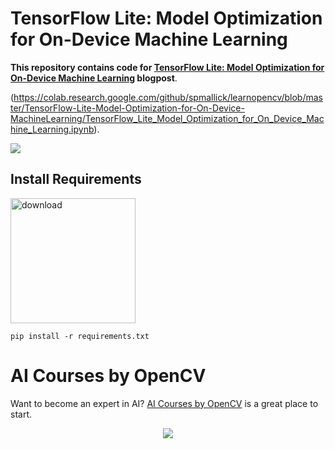 # TensorFlow Lite: Model Optimization for On-Device Machine Learning

**This repository contains code for [TensorFlow Lite: Model Optimization for On-Device Machine Learning](https://learnopencv.com/tensorflow-lite-model-optimization-for-on-device-machine-learning) blogpost**.

(https://colab.research.google.com/github/spmallick/learnopencv/blob/master/TensorFlow-Lite-Model-Optimization-for-On-Device-MachineLearning/TensorFlow_Lite_Model_Optimization_for_On_Device_Machine_Learning.ipynb).

<img src="https://learnopencv.com/wp-content/uploads/2022/05/tflite_feature_image-1-scaled.jpg" align="middle">

## Install Requirements

[<img src="https://learnopencv.com/wp-content/uploads/2022/07/download-button-e1657285155454.png" alt="download" width="200">](https://www.dropbox.com/sh/6wjtg7edkdyrv1a/AAAwqeIq_4NZtMK_MoP5l00Ja?dl=1)

```
pip install -r requirements.txt
```

# AI Courses by OpenCV

Want to become an expert in AI? [AI Courses by OpenCV](https://opencv.org/courses/) is a great place to start. 

<a href="https://opencv.org/courses/">
<p align="center"> 
<img src="https://www.learnopencv.com/wp-content/uploads/2020/04/AI-Courses-By-OpenCV-Github.png">
</p>
</a>
